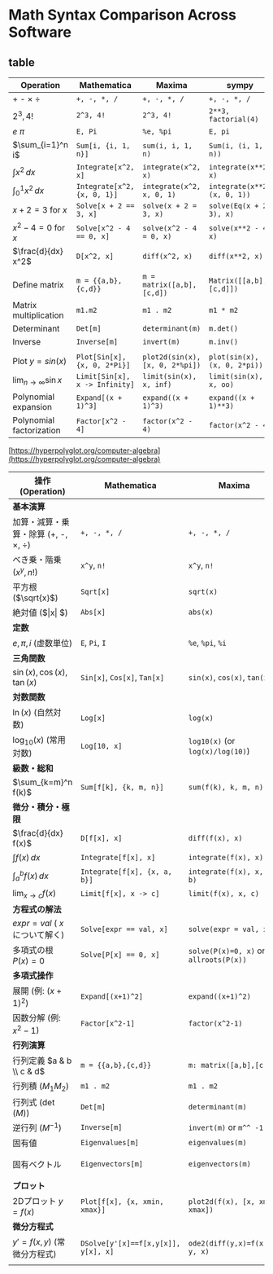 # Math Syntax Comparison Across Software

## table

| Operation                    | Mathematica                    | Maxima                          | sympy                        | SageMath                     | Scilab                        | GNU Octave                     | Maple                       |
| ---------------------------- | ------------------------------ | ------------------------------- | ---------------------------- | ---------------------------- | ----------------------------- | ------------------------------ | --------------------------- |
| + - × ÷                      | `+, -, *, /`                   | `+, -, *, /`                    | `+, -, *, /`                 | `+, -, *, /`                 | `+, -, *, /`                  | `+, -, *, /`                   | `+, -, *, /`                |
| $2^3 , 4!$                   | `2^3, 4!`                      | `2^3, 4!`                       | `2**3, factorial(4)`         | `2**3, factorial(4)`         | `2^3, factorial(4)`           | `2^3, factorial(4)`            | `2^3, 4!`                   |
| $e$ $\pi$                    | `E, Pi`                        | `%e, %pi`                       | `E, pi`                      | `e, pi`                      | `%e, %pi`                     | `exp(1), pi`                   | `exp(1), Pi`                |
| $\sum_{i=1}^n i$             | `Sum[i, {i, 1, n}]`            | `sum(i, i, 1, n)`               | `Sum(i, (i, 1, n))`          | `sum(i, i, 1, n)`            | –                             | `symsum(i, i, 1, n)`           | `sum(i, i=1..n)`            |
| $\int x^2 \, dx$             | `Integrate[x^2, x]`            | `integrate(x^2, x)`             | `integrate(x**2, x)`         | `integrate(x^2, x)`          | –                             | `int(sym('x^2'), x)`           | `int(x^2, x)`               |
| $\int_0^1 x^2 \, dx$         | `Integrate[x^2, {x, 0, 1}]`    | `integrate(x^2, x, 0, 1)`       | `integrate(x**2, (x, 0, 1))` | `integrate(x^2, (x, 0, 1))`  | `integrate('x^2', 'x', 0, 1)` | `int(sym('x^2'), [0, 1])`      | `int(x^2, x=0..1)`          |
| $x + 2 = 3$ for $x$          | `Solve[x + 2 == 3, x]`         | `solve(x + 2 = 3, x)`           | `solve(Eq(x + 2, 3), x)`     | `solve(x + 2 == 3, x)`       | –                             | `solve(sym('x + 2 = 3'), x)`   | `solve(x + 2 = 3, x)`       |
| $x^2 - 4 = 0$ for $x$        | `Solve[x^2 - 4 == 0, x]`       | `solve(x^2 - 4 = 0, x)`         | `solve(x**2 - 4, x)`         | `solve(x^2 - 4 == 0, x)`     | `roots([1, 0, -4])`           | `solve(sym('x^2 - 4 = 0'), x)` | `solve(x^2 - 4 = 0, x)`     |
| $\frac{d}{dx} x^2$           | `D[x^2, x]`                    | `diff(x^2, x)`                  | `diff(x**2, x)`              | `diff(x^2, x)`               | –                             | `diff(sym('x^2'), x)`          | `diff(x^2, x)`              |
|                              |                                |                                 |                              |                              |                               |                                |                             |
| Define matrix                | `m = {{a,b},{c,d}}`            | `m = matrix([a,b],[c,d])`       | `Matrix([[a,b],[c,d]])`      | `matrix([[a,b],[c,d]])`      | `[a,b; c,d]`                  | `[a,b; c,d]`                   | `<<a\|b>\|<c\|d>>`          |
| Matrix multiplication        | `m1.m2`                        | `m1 . m2`                       | `m1 * m2`                    | `m1 * m2`                    | `m1 * m2`                     | `m1 * m2`                      | `m1 . m2`                   |
| Determinant                  | `Det[m]`                       | `determinant(m)`                | `m.det()`                    | `m.det()`                    | `det(m)`                      | `det(m)`                       | `Determinant(m)`            |
| Inverse                      | `Inverse[m]`                   | `invert(m)`                     | `m.inv()`                    | `m.inverse()`                | `inv(m)`                      | `inv(m)`                       | `MatrixInverse(m)`          |
|                              |                                |                                 |                              |                              |                               |                                |                             |
| Plot $y = sin(x)$            | `Plot[Sin[x], {x, 0, 2*Pi}]`   | `plot2d(sin(x), [x, 0, 2*%pi])` | `plot(sin(x), (x, 0, 2*pi))` | `plot(sin(x), (x, 0, 2*pi))` | `plot(x, sin(x))`             | `fplot(@sin, [0, 2*pi])`       | `plot(sin(x), x=0..2*Pi)`   |
| $\lim_{n \to \infty} \sin x$ | `Limit[Sin[x], x -> Infinity]` | `limit(sin(x), x, inf)`         | `limit(sin(x), x, oo)`       | `limit(sin(x), x=infinity)`  | –                             | `limit(sin(x), x, Inf)`        | `limit(sin(x), x=infinity)` |
| Polynomial expansion         | `Expand[(x + 1)^3]`            | `expand((x + 1)^3)`             | `expand((x + 1)**3)`         | `expand((x + 1)^3)`          | –                             | `expand((x + 1)^3)`            | `expand((x + 1)^3)`         |
| Polynomial factorization     | `Factor[x^2 - 4]`              | `factor(x^2 - 4)`               | `factor(x^2 - 4)`            | `factor(x^2 - 4)`            | –                             | `factor(x^2 - 4)`              | `factor(x^2 - 4)`           |


[https://hyperpolyglot.org/computer-algebra](https://hyperpolyglot.org/computer-algebra)



| 操作 (Operation)                    | Mathematica                         | Maxima                                 | sympy                                      | SageMath                                  | Scilab                                     | GNU Octave (symbolic pkg)             | Maple                                  |
| ----------------------------------- | ----------------------------------- | -------------------------------------- | ------------------------------------------ | ----------------------------------------- | ------------------------------------------ | ------------------------------------- | -------------------------------------- |
| **基本演算**                        |                                     |                                        |                                            |                                           |                                            |                                       |                                        |
| 加算・減算・乗算・除算 (+, -, ×, ÷) | `+, -, *, /`                        | `+, -, *, /`                           | `+, -, *, /`                               | `+, -, *, /`                              | `+, -, *, /`                               | `+, -, *, /`                          | `+, -, *, /`                           |
| べき乗・階乗 ($x^y, n!$)            | `x^y`, `n!`                         | `x^y`, `n!`                            | `x**y`, `factorial(n)`                     | `x**y`, `factorial(n)`                    | `x^y`, `factorial(n)`                      | `x^y`, `factorial(n)`                 | `x^y`, `n!`                            |
| 平方根 ($\sqrt{x}$)                 | `Sqrt[x]`                           | `sqrt(x)`                              | `sqrt(x)`                                  | `sqrt(x)`                                 | `sqrt(x)`                                  | `sqrt(x)`                             | `sqrt(x)`                              |
| 絶対値 ($\|x\| $)                   | `Abs[x]`                            | `abs(x)`                               | `abs(x)`                                   | `abs(x)`                                  | `abs(x)`                                   | `abs(x)`                              | `abs(x)`                               |
| **定数**                            |                                     |                                        |                                            |                                           |                                            |                                       |                                        |
| $e, \pi, i$ (虚数単位)              | `E`, `Pi`, `I`                      | `%e`, `%pi`, `%i`                      | `E`, `pi`, `I`                             | `e`, `pi`, `I` (or `i`)                   | `%e`, `%pi`, `%i`                          | `exp(1)`, `pi`, `i` (or `1i`)         | `exp(1)`, `Pi`, `I`                    |
| **三角関数**                        |                                     |                                        |                                            |                                           |                                            |                                       |                                        |
| $\sin(x), \cos(x), \tan(x)$         | `Sin[x]`, `Cos[x]`, `Tan[x]`        | `sin(x)`, `cos(x)`, `tan(x)`           | `sin(x)`, `cos(x)`, `tan(x)`               | `sin(x)`, `cos(x)`, `tan(x)`              | `sin(x)`, `cos(x)`, `tan(x)`               | `sin(x)`, `cos(x)`, `tan(x)`          | `sin(x)`, `cos(x)`, `tan(x)`           |
| **対数関数**                        |                                     |                                        |                                            |                                           |                                            |                                       |                                        |
| $\ln(x)$ (自然対数)                 | `Log[x]`                            | `log(x)`                               | `log(x)`                                   | `log(x)`                                  | `log(x)`                                   | `log(x)`                              | `ln(x)`                                |
| $\log_{10}(x)$ (常用対数)           | `Log[10, x]`                        | `log10(x)` (or `log(x)/log(10)`)       | `log(x, 10)`                               | `log(x, 10)`                              | `log10(x)`                                 | `log10(x)`                            | `log10(x)`                             |
| **級数・総和**                      |                                     |                                        |                                            |                                           |                                            |                                       |                                        |
| $\sum_{k=m}^n f(k)$                 | `Sum[f[k], {k, m, n}]`              | `sum(f(k), k, m, n)`                   | `Sum(f(k), (k, m, n)).doit()`              | `sum(f(k) for k in (m..n))`               | `sum(f(m:n))`                              | `symsum(f(k), k, m, n)`               | `sum(f(k), k=m..n)`                    |
| **微分・積分・極限**                |                                     |                                        |                                            |                                           |                                            |                                       |                                        |
| $\frac{d}{dx} f(x)$                 | `D[f[x], x]`                        | `diff(f(x), x)`                        | `diff(f(x), x)`                            | `diff(f(x), x)`                           | `numdiff(f, x0)`                           | `diff(f(x), x)`                       | `diff(f(x), x)`                        |
| $\int f(x) \, dx$                   | `Integrate[f[x], x]`                | `integrate(f(x), x)`                   | `integrate(f(x), x)`                       | `integrate(f(x), x)`                      | – (記号) / `intsplin`                      | `int(f(x), x)`                        | `int(f(x), x)`                         |
| $\int_a^b f(x) \, dx$               | `Integrate[f[x], {x, a, b}]`        | `integrate(f(x), x, a, b)`             | `integrate(f(x), (x, a, b))`               | `integrate(f(x), (x, a, b))`              | `integrate('f(x)', 'x', a, b)`             | `int(f(x), x, a, b)` or `quad(f,a,b)` | `int(f(x), x=a..b)`                    |
| $\lim_{x\to c} f(x)$                | `Limit[f[x], x -> c]`               | `limit(f(x), x, c)`                    | `limit(f(x), x, c)`                        | `limit(f(x), x=c)`                        | –                                          | `limit(f(x), x, c)`                   | `limit(f(x), x=c)`                     |
| **方程式の解法**                    |                                     |                                        |                                            |                                           |                                            |                                       |                                        |
| $expr = val$ ( $x$ について解く)    | `Solve[expr == val, x]`             | `solve(expr = val, x)`                 | `solve(Eq(expr, val), x)`                  | `solve(expr == val, x)`                   | `fsolve(x0, f)`                            | `solve(expr == val, x)`               | `solve(expr = val, x)`                 |
| 多項式の根 $P(x)=0$                 | `Solve[P[x] == 0, x]`               | `solve(P(x)=0, x)` or `allroots(P(x))` | `solve(P(x), x)` (or `roots(P(x))`)        | `P.roots(ring=QQbar)` or `solve(P==0,x)`  | `roots(poly_coeffs_vector)`                | `roots(poly_coeffs_vector)`           | `solve(P(x)=0, x)` or `fsolve(P(x))`   |
| **多項式操作**                      |                                     |                                        |                                            |                                           |                                            |                                       |                                        |
| 展開 (例: $(x+1)^2$)                | `Expand[(x+1)^2]`                   | `expand((x+1)^2)`                      | `expand((x+1)**2)`                         | `((x+1)^2).expand()`                      | –                                          | `expand((x+1)^2)`                     | `expand((x+1)^2)`                      |
| 因数分解 (例: $x^2-1$)              | `Factor[x^2-1]`                     | `factor(x^2-1)`                        | `factor(x**2-1)`                           | `(x^2-1).factor()`                        | –                                          | `factor(x^2-1)`                       | `factor(x^2-1)`                        |
| **行列演算**                        |                                     |                                        |                                            |                                           |                                            |                                       |                                        |
| 行列定義 $a & b \\ c & d$           | `m = {{a,b},{c,d}}`                 | `m: matrix([a,b],[c,d])`               | `Matrix([[a,b],[c,d]])`                    | `matrix([[a,b],[c,d]])`                   | `m = [a,b; c,d]`                           | `m = [a,b; c,d]`                      | `Matrix([[a,b],[c,d]])`                |
| 行列積 ($M_1 M_2$)                  | `m1 . m2`                           | `m1 . m2`                              | `m1 * m2`                                  | `m1 * m2`                                 | `m1 * m2`                                  | `m1 * m2`                             | `m1 . m2` or `Multiply(m1,m2)`         |
| 行列式 ($\det(M)$)                  | `Det[m]`                            | `determinant(m)`                       | `m.det()`                                  | `m.det()` (or `m.determinant()`)          | `det(m)`                                   | `det(m)`                              | `Determinant(m)`                       |
| 逆行列 ($M^{-1}$)                   | `Inverse[m]`                        | `invert(m)` or `m^^ -1`                | `m.inv()`                                  | `m.inverse()`                             | `inv(m)`                                   | `inv(m)`                              | `MatrixInverse(m)` or `m^(-1)`         |
| 固有値                              | `Eigenvalues[m]`                    | `eigenvalues(m)`                       | `m.eigenvals()`                            | `m.eigenvalues()`                         | `spec(m)`                                  | `eig(m)`                              | `Eigenvalues(m)`                       |
| 固有ベクトル                        | `Eigenvectors[m]`                   | `eigenvectors(m)`                      | `m.eigenvects()`                           | `m.eigenvectors_right()`                  | `[val, vec] = spec(m)` (値とセット)        | `[V,D] = eig(m)`                      | `Eigenvectors(m)`                      |
| **プロット**                        |                                     |                                        |                                            |                                           |                                            |                                       |                                        |
| 2Dプロット $y=f(x)$                 | `Plot[f[x], {x, xmin, xmax}]`       | `plot2d(f(x), [x, xmin, xmax])`        | `plot(f(x), (x, xmin, xmax))`              | `plot(f(x), (x, xmin, xmax))`             | `x=linspace(xmin,xmax,100); plot(x, f(x))` | `fplot(@(x)f(x), [xmin,xmax])`        | `plot(f(x), x=xmin..xmax)`             |
| **微分方程式**                      |                                     |                                        |                                            |                                           |                                            |                                       |                                        |
| $y' = f(x,y)$ (常微分方程式)        | `DSolve[y'[x]==f[x,y[x]], y[x], x]` | `ode2(diff(y,x)=f(x,y), y, x)`         | `dsolve(Eq(y(x).diff(x),f(x,y(x))), y(x))` | `desolve(diff(y,x) == f(x,y), y, ivar=x)` | `ode(y0,t0,t,f)` (数値解)                  | `dsolve("Dy=f(x,y)", "y(x0)=y0")`     | `dsolve(diff(y(x),x)=f(x,y(x)), y(x))` |
|                                     |                                     |                                        |                                            |                                           |                                            |                                       |                                        |


